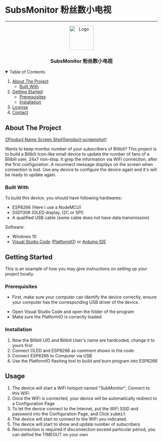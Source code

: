 # SubsMonitor 粉丝数小电视

---

<!-- PROJECT LOGO -->

<p align="center">
  <a href="https://raw.githubusercontent.com/maitereo/SubsMonitor/master/images/CAD.png">
    <img src="images/logo.png" alt="Logo" width="80" height="80">
  </a>
  <h3 align="center">SubsMonitor 粉丝数小电视</h3>



<!-- TABLE OF CONTENTS -->

<details open="open">
  <summary>Table of Contents</summary>
  <ol>
    <li>
      <a href="#about-the-project">About The Project</a>
      <ul>
        <li><a href="#built-with">Built With</a></li>
      </ul>
    </li>
    <li>
      <a href="#getting-started">Getting Started</a>
      <ul>
        <li><a href="#prerequisites">Prerequisites</a></li>
        <li><a href="#installation">Installation</a></li>
      </ul>
    </li>
    <li><a href="#license">License</a></li>
    <li><a href="#contact">Contact</a></li>
  </ol>
</details>



<!-- ABOUT THE PROJECT -->

## About The Project

[![Product Name Screen Shot][product-screenshot]](https://example.com)

Wants to keep monitor number of your subscribers of Bilibili? This project is to build a Bilibili Icon-like small device to update the number of fans of a Bilibili user, 24x7 non-stop. It grep the information via WiFi connection, after the first configuration. A reconnect message displays on the screen when connection is lost. Use any device to configure the device again and it's will be ready to update again.

### Built With

To build this device, you should have following hardwares:

- ESP8266 (Here I use a NodeMCU)
- SSD1306 (OLED display, I2C or SPI)
- A qualified USB cable (some cable does not have data transmission)

Software:

- Windows 10
- [Visual Studio Code](https://code.visualstudio.com/) ([PlatformIO](https://platformio.org/)) or [Arduino IDE](https://www.arduino.cc/en/software/)

<!-- GETTING STARTED -->

## Getting Started

This is an example of how you may give instructions on setting up your project locally.

### Prerequisites

- First, make sure your computer can identify the device correctly, ensure your computer has the corresponding USB driver of the device.

* Open Visual Studio Code and open the folder of the program
* Make sure the PlatformIO is correctly loaded

### Installation

1. Now the Bilibili UID and Bilibili User's name are hardcoded, change it to yours first
2. Connect OLED and ESP8266 as comment shown in the code
3. Connect ESP8266 to Computer via USB
4. Use the PlatformIO flashing tool to build and burn program into ESP8266

<!-- USAGE EXAMPLES -->

## Usage

1. The device will start a WiFi hotspot named "SubMonitor", Connect to this WiFi
2. Once the WiFi is connected, your device will be automatically redirect to a Configuration Page
3. To let the device connect to the Internet, put the WiFi SSID and password into the Configuration Page, and Click <kbd>submit</kbd>
4. The device will start to connect to the WiFi you indicated.
5. The device will start to show and update number of subscribers
6. Reconnection is required if disconnection exceed particular period, you can defind the TIMEOUT on your own